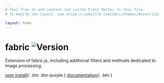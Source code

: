 ```yaml
---
# Feel free to add content and custom Front Matter to this file.
# To modify the layout, see https://jekyllrb.com/docs/themes/#overriding-theme-defaults

layout: home
---
```


# fabric ![Version](https://img.shields.io/github/package-json/version/nicolasmondain/fabric)

<p class="fs-6 fw-300">Extension of fabric.js, including additional filters and methods dedicated to image processing.</p>

[npm install](https://www.npmjs.com/package/@nicolasmondain/fabric){: .btn .btn-purple }
[documentation](/documentation){: .btn }
